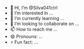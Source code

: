 - 👋 Hi, I’m @Silva041ctrl
- 👀 I’m interested in ...
- 🌱 I’m currently learning ...
- 💞️ I’m looking to collaborate on ...
- 📫 How to reach me ...
- 😄 Pronouns: ...
- ⚡ Fun fact: ...

<!---
Silva041ctrl/Silva041ctrl is a ✨ special ✨ repository because its `README.md` (this file) appears on your GitHub profile.
You can click the Preview link to take a look at your changes.
--->
